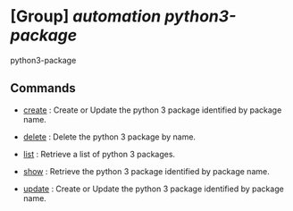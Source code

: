 # [Group] _automation python3-package_

python3-package

## Commands

- [create](/Commands/automation/python3-package/_create.md)
: Create or Update the python 3 package identified by package name.

- [delete](/Commands/automation/python3-package/_delete.md)
: Delete the python 3 package by name.

- [list](/Commands/automation/python3-package/_list.md)
: Retrieve a list of python 3 packages.

- [show](/Commands/automation/python3-package/_show.md)
: Retrieve the python 3 package identified by package name.

- [update](/Commands/automation/python3-package/_update.md)
: Create or Update the python 3 package identified by package name.
